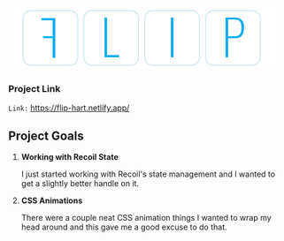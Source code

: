 ![image](./src/images/title.gif)

### Project Link

`Link:` https://flip-hart.netlify.app/

## Project Goals

1.  **Working with Recoil State**

    I just started working with Recoil's state management and I wanted to get a slightly better handle on it.

2.  **CSS Animations**

    There were a couple neat CSS animation things I wanted to wrap my head around and this gave me a good excuse to do that.
